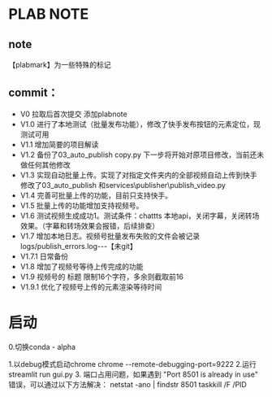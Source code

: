 # PLAB NOTE

## note
【plabmark】为一些特殊的标记

## commit：
- V0 拉取后首次提交 添加plabnote
- V1.0 进行了本地测试（批量发布功能），修改了快手发布按钮的元素定位，现测试可用
- V1.1 增加简要的项目解读
- V1.2 备份了03_auto_publish copy.py 下一步将开始对原项目修改，当前还未做任何其他修改
- V1.3 实现自动批量上传。实现了对指定文件夹内的全部视频自动上传到快手 修改了03_auto_publish 和services\publisher\publish_video.py
- V1.4 完善可批量上传的功能，目前只支持快手。
- V1.5 批量上传的功能增加支持视频号。
- V1.6 测试视频生成成功1。测试条件：chattts 本地api，关闭字幕，关闭转场效果。（字幕和转场效果会报错，后续排查）
- V1.7 增加本地日志。视频号批量发布失败的文件会被记录logs/publish_errors.log---【未git】
- V1.7.1 日常备份
- V1.8 增加了视频号等待上传完成的功能
- V1.9 视频号的 标题 限制16个字符，多余则截取前16
- V1.9.1 优化了视频号上传的元素渲染等待时间


# 启动
0.切换conda - alpha

1.以debug模式启动chrome 
chrome --remote-debugging-port=9222
2.运行
streamlit run gui.py
3. 端口占用问题，如果遇到 "Port 8501 is already in use" 错误，可以通过以下方法解决：
netstat -ano | findstr 8501
taskkill /F /PID <PID>


